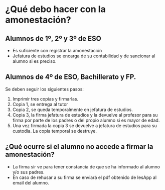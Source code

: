 # ¿Qué debo hacer con la amonestación?

## Alumnos de 1º, 2º y 3º de ESO

* Es suficiente con registrar la amonestación
* Jefatura de estudios se encarga de su contabilidad y de sancionar al alumno si es preciso.

## Alumnos de 4º de ESO, Bachillerato y FP.

Se deben seguir los siguientes pasos:

1. Imprimir tres copias y firmarlas.
2. Copia 1, se entrega al tutor
3. Copia 2, se queda temporalmente en jefatura de estudios.
4. Copia 3, la firma jefatura de estudios y la devuelve al profesor para su firma por parte de los padres o del propio alumno si es mayor de edad.
4. Una vez firmada la copia 3 se devuelve a jefatura de estudios para su custodia. La copia temporal se destruye.

## ¿Qué ocurre si el alumno no accede a firmar la amonestación?

- La firma sir ve para tener constancia de que se ha informado al alumno y/o sus padres.
- En caso de rehusar a su firma se enviará el pdf obtenido de IesApp al email del alumno.